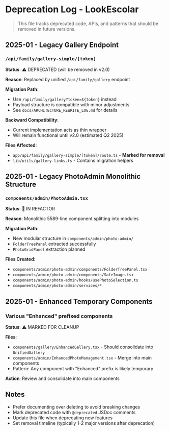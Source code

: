 # Deprecation Log - LookEscolar

> This file tracks deprecated code, APIs, and patterns that should be removed in future versions.

## 2025-01 - Legacy Gallery Endpoint

### `/api/family/gallery-simple/[token]`
**Status**: ⚠️ DEPRECATED (will be removed in v2.0)

**Reason**: Replaced by unified `/api/family/gallery` endpoint

**Migration Path**:
- Use `/api/family/gallery?token=${token}` instead
- Payload structure is compatible with minor adjustments
- See `docs/ARCHITECTURE_REWRITE_LOG.md` for details

**Backward Compatibility**: 
- Current implementation acts as thin wrapper
- Will remain functional until v2.0 (estimated Q2 2025)

**Files Affected**:
- `app/api/family/gallery-simple/[token]/route.ts` - **Marked for removal**
- `lib/utils/gallery-links.ts` - Contains migration helpers

## 2025-01 - Legacy PhotoAdmin Monolithic Structure

### `components/admin/PhotoAdmin.tsx`
**Status**: 🔄 IN REFACTOR

**Reason**: Monolithic 5589-line component splitting into modules

**Migration Path**:
- New modular structure in `components/admin/photo-admin/`
- `FolderTreePanel` extracted successfully
- `PhotoGridPanel` extraction planned

**Files Created**:
- `components/admin/photo-admin/components/FolderTreePanel.tsx`
- `components/admin/photo-admin/components/SafeImage.tsx`
- `components/admin/photo-admin/hooks/usePhotoSelection.ts`
- `components/admin/photo-admin/services/*`

## 2025-01 - Enhanced Temporary Components

### Various "Enhanced" prefixed components
**Status**: ⚠️ MARKED FOR CLEANUP

**Files**:
- `components/gallery/EnhancedGallery.tsx` - Should consolidate into `UnifiedGallery`
- `components/admin/EnhancedPhotoManagement.tsx` - Merge into main components
- Pattern: Any component with "Enhanced" prefix is likely temporary

**Action**: Review and consolidate into main components

## Notes

- Prefer documenting over deleting to avoid breaking changes
- Mark deprecated code with `@deprecated` JSDoc comments
- Update this file when deprecating new features
- Set removal timeline (typically 1-2 major versions after deprecation)





